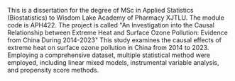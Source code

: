 This is a  dissertation for the degree of MSc in Applied Statistics (Biostatistics) to Wisdom Lake Academy of Pharmacy XJTLU. The module code is APH422.
The project is called "An Investigation into the Causal Relationship between Extreme Heat and Surface Ozone Pollution: Evidence from China During 2014-2023"
This study examines the causal effects of extreme heat on surface ozone pollution in China from 2014 to 2023.
Employing a comprehensive dataset, multiple statistical method were employed, including linear mixed models, instrumental variable analysis, and propensity score methods. 
